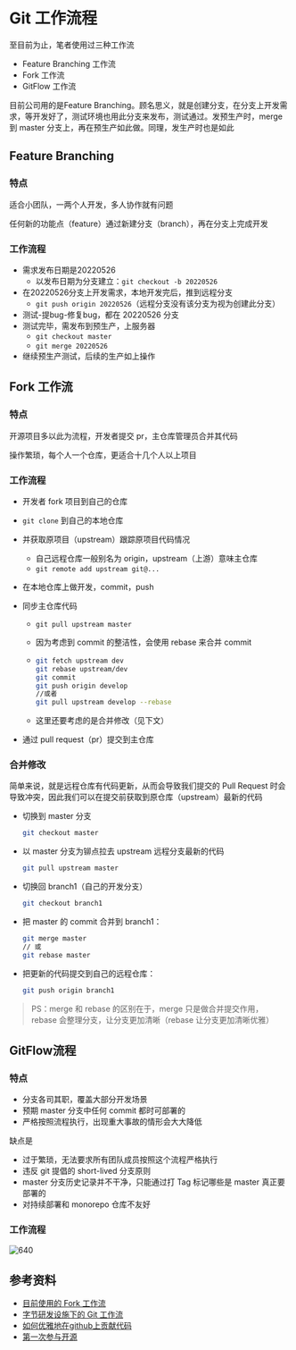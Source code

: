 # Git 工作流程

至目前为止，笔者使用过三种工作流

- Feature Branching 工作流
- Fork 工作流
- GitFlow 工作流



目前公司用的是Feature Branching。顾名思义，就是创建分支，在分支上开发需求，等开发好了，测试环境也用此分支来发布，测试通过。发预生产时，merge 到 master 分支上，再在预生产如此做。同理，发生产时也是如此

## Feature Branching

### 特点

适合小团队，一两个人开发，多人协作就有问题

任何新的功能点（feature）通过新建分支（branch），再在分支上完成开发

### 工作流程

- 需求发布日期是20220526
  - 以发布日期为分支建立：`git checkout -b 20220526`
- 在20220526分支上开发需求，本地开发完后，推到远程分支
  - `git push origin 20220526`（远程分支没有该分支为视为创建此分支）
- 测试-提bug-修复bug，都在 20220526 分支
- 测试完毕，需发布到预生产，上服务器
  - `git checkout master`
  - `git merge 20220526`
- 继续预生产测试，后续的生产如上操作

## Fork 工作流

### 特点

开源项目多以此为流程，开发者提交 pr，主仓库管理员合并其代码

操作繁琐，每个人一个仓库，更适合十几个人以上项目

### 工作流程

- 开发者 fork 项目到自己的仓库

- `git clone` 到自己的本地仓库

- 并获取原项目（upstream）跟踪原项目代码情况

  - 自己远程仓库一般别名为 origin，upstream（上游）意味主仓库
  - `git remote add upstream git@...`

- 在本地仓库上做开发，commit，push

- 同步主仓库代码

  - `git pull upstream master`

  - 因为考虑到 commit 的整洁性，会使用 rebase 来合并 commit

  - ```bash
    git fetch upstream dev
    git rebase upstream/dev
    git commit
    git push origin develop
    //或者
    git pull upstream develop --rebase
    ```

  - 这里还要考虑的是合并修改（见下文）

- 通过 pull request（pr）提交到主仓库



### 合并修改

简单来说，就是远程仓库有代码更新，从而会导致我们提交的 Pull Request 时会导致冲突，因此我们可以在提交前获取到原仓库（upstream）最新的代码

- 切换到 master 分支

  ```bash
  git checkout master
  ```

- 以 master 分支为铆点拉去 upstream 远程分支最新的代码

  ```bash
  git pull upstream master
  ```

- 切换回 branch1（自己的开发分支）

  ```bash
  git checkout branch1
  ```

- 把 master 的 commit 合并到 branch1：

  ```bash
  git merge master
  // 或
  git rebase master
  ```

- 把更新的代码提交到自己的远程仓库：

  ```bash
  git push origin branch1
  ```

> PS：merge 和 rebase 的区别在于，merge 只是做合并提交作用， rebase 会整理分支，让分支更加清晰（rebase 让分支更加清晰优雅）

## GitFlow流程

### 特点

- 分支各司其职，覆盖大部分开发场景
- 预期 master 分支中任何 commit 都时可部署的
- 严格按照流程执行，出现重大事故的情形会大大降低

缺点是

- 过于繁琐，无法要求所有团队成员按照这个流程严格执行
- 违反 git 提倡的 short-lived 分支原则
- master 分支历史记录并不干净，只能通过打  Tag 标记哪些是 master 真正要部署的
- 对持续部署和 monorepo 仓库不友好



### 工作流程

![640](https://s2.loli.net/2022/06/25/RvTwKV8WOcCx2fN.png)





## 参考资料

-   [目前使用的 Fork 工作流](https://github.com/sunyongjian/blog/issues/29)
-   [字节研发设施下的 Git 工作流](https://mp.weixin.qq.com/s?__biz=Mzg5NjAzMjI0NQ==&mid=2247487589&idx=1&sn=88490987ce377baad08dc8b9350721f7&chksm=c0061cfff77195e94d87534024529365a0e58604f6229768678fb366def383a77ffac1ac919f&mpshare=1&scene=1&srcid=0925MZ47hzqmCd61AY9mGz9b&sharer_sharetime=1600992766610&sharer_shareid=778ad5bf3b27e0078eb105d7277263f6&key=240d40e83da786d09da4496c05e0b91df38906258030d1ce47118d9b50b21aee10ad3106a14af992d17c98c5fb6e5bd782fd5c4b2c467e874a1d8569a9e1b7ce8f832c5997f166f27fb08bb68d514412a1455e37048bbf6ef1fd0517fecc4b060eebb33ca7b63d08ead49b938228961861eea1cc51b12ed7e3ec6ffc18f78b53&ascene=1&uin=MTA0NTY0NDM2MQ%3D%3D&devicetype=Windows+10+x64&version=62090529&lang=zh_CN&exportkey=ARE5w%2FKzT4H6mS3wj%2BqiuUU%3D&pass_ticket=IAAAZXPG6kGgyAWoBydfn7Rbr0g%2BoLDkGTN4w7Dz6PJyi1ELnVaDf%2FNhBdahb9W8&wx_header=0)
-   [如何优雅地在github上贡献代码](https://segmentfault.com/a/1190000000736629)
-   [第一次参与开源](https://github.com/firstcontributions/first-contributions/blob/master/translations/README.chs.md)
